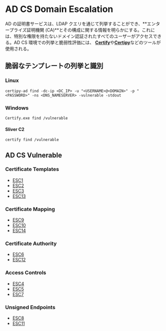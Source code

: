 # AD CS Domain Escalation

AD の証明書サービスは、LDAP クエリを通じて列挙することができ、**エンタープライズ証明機関 (CA)**とその構成に関する情報を明らかにする。これには、特別な権限を持たないドメイン認証されたすべてのユーザーがアクセスできる。AD CS 環境での列挙と脆弱性評価には、 [**Certify**](https://github.com/GhostPack/Certify)や[**Certipy**](https://github.com/ly4k/Certipy)などのツールが使用される。

## 脆弱なテンプレートの列挙と識別

### Linux

```
certipy-ad find -dc-ip <DC_IP> -u "<USERNAME>@<DOMAIN>" -p "<PASSWORD>" -ns <DNS_NAMESERVER> -vulnerable -stdout
```

### Windows

```
Certify.exe find /vulnerable
```

#### Sliver C2

```
certify find /vulnerable
```

## AD CS Vulnerable

### Certificate Templates

- [ESC1](https://github.com/namahano/Cheat-Sheet/blob/main/Active%20Directory/Movement/Certificate%20Service%20(AD-CS)/Certificate%20Templates/ESC1.md)
- [ESC2](https://github.com/namahano/Cheat-Sheet/blob/main/Active%20Directory/Movement/Certificate%20Service%20(AD-CS)/Certificate%20Templates/ESC2.md)
- [ESC3](https://github.com/namahano/Cheat-Sheet/blob/main/Active%20Directory/Movement/Certificate%20Service%20(AD-CS)/Certificate%20Templates/ESC3.md)
- [ESC13](https://github.com/namahano/Cheat-Sheet/blob/main/Active%20Directory/Movement/Certificate%20Service%20(AD-CS)/Certificate%20Templates/ESC13.md)

### Certificate Mapping

- [ESC9](https://github.com/namahano/Cheat-Sheet/blob/main/Active%20Directory/Movement/Certificate%20Service%20(AD-CS)/Certificate%20Mapping/ESC9.md)
- [ESC10](https://github.com/namahano/Cheat-Sheet/blob/main/Active%20Directory/Movement/Certificate%20Service%20(AD-CS)/Certificate%20Mapping/ESC10.md)
- [ESC14](https://github.com/namahano/Cheat-Sheet/blob/main/Active%20Directory/Movement/Certificate%20Service%20(AD-CS)/Certificate%20Mapping/ESC14.md)

### Certificate Authority

- [ESC6](https://github.com/namahano/Cheat-Sheet/blob/main/Active%20Directory/Movement/Certificate%20Service%20(AD-CS)/Certificate%20Authority/ESC6.md)
- [ESC12](https://github.com/namahano/Cheat-Sheet/blob/main/Active%20Directory/Movement/Certificate%20Service%20(AD-CS)/Certificate%20Authority/ESC12.md)

### Access Controls

- [ESC4](https://github.com/namahano/Cheat-Sheet/blob/main/Active%20Directory/Movement/Certificate%20Service%20(AD-CS)/Access%20Controls/ESC4.md)
- [ESC5](https://github.com/namahano/Cheat-Sheet/blob/main/Active%20Directory/Movement/Certificate%20Service%20(AD-CS)/Access%20Controls/ESC5.md)
- [ESC7](https://github.com/namahano/Cheat-Sheet/blob/main/Active%20Directory/Movement/Certificate%20Service%20(AD-CS)/Access%20Controls/ESC7.md)

### Unsigned Endpoints

- [ESC8](https://github.com/namahano/Cheat-Sheet/blob/main/Active%20Directory/Movement/Certificate%20Service%20(AD-CS)/Unsigned%20Endpoints/ESC8.md)
- [ESC11](https://github.com/namahano/Cheat-Sheet/blob/main/Active%20Directory/Movement/Certificate%20Service%20(AD-CS)/Unsigned%20Endpoints/ESC11.md)
